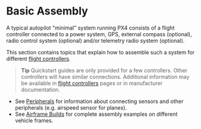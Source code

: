 # Basic Assembly

A typical autopilot "minimal" system running PX4 consists of a flight controller connected to a power system, GPS, external compass (optional), radio control system (optional) and/or telemetry radio system (optional). 

This section contains topics that explain how to assemble such a system for different [flight controllers](../flight_controller/README.md).

> **Tip** Quickstart guides are only provided for a few controllers. Other controllers will have similar connections. Additional information may be available in [flight controllers](../flight_controller/README.md) pages or in manufacturer documentation. 


* See [Peripherals](../peripherals/README.md) for information about connecting sensors and other peripherals (e.g. airspeed sensor for planes).
* See [Airframe Builds](../airframes/README.md) for complete assembly examples on different vehicle frames.
